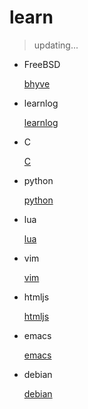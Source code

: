 # learn

> updating...

- FreeBSD

   [bhyve](FreeBSD/bhyve.md)

- learnlog

   [learnlog](learnlog.md)

- C

   [C](c/README.md)

- python

   [python](python/README.md)

- lua

   [lua](lua/README.md)

- vim

   [vim](vim/README.md)

- htmljs

   [htmljs](htmljs/README.md)

- emacs

   [emacs](emacs/README.md)

- debian

   [debian](debian/README.md)
